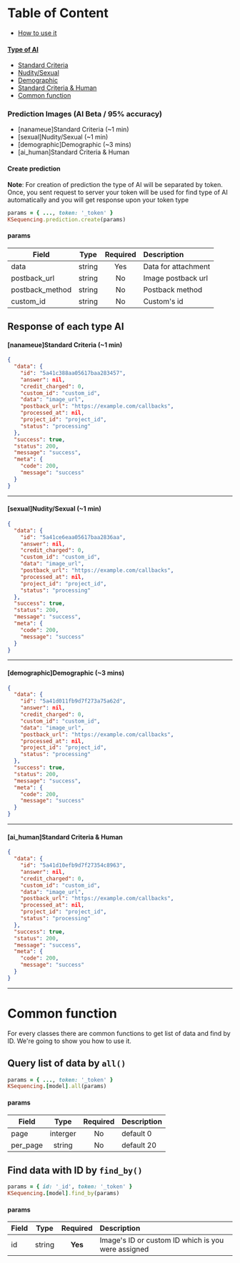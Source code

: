 # Table of Content
- [How to use it](#create)
#### [Type of AI](#response-of-each-type-ai)
- [Standard Criteria](#standard-criteria)
- [Nudity/Sexual](#nuditysexual)
- [Demographic](#demographic)
- [Standard Criteria & Human](#standard-criteria--human)
- [Common function](#common-function)

### Prediction Images (AI Beta / 95% accuracy)
 - [nanameue]Standard Criteria (~1 min)
 - [sexual]Nudity/Sexual (~1 min)
 - [demographic]Demographic (~3 mins)
 - [ai_human]Standard Criteria & Human

#### Create prediction
**Note**: For creation of prediction the type of AI will be separated by token. Once, you sent request to server your token will be used for find type of AI automatically and you will get response upon your token type 

```ruby
params = { ..., token: '_token' }
KSequencing.prediction.create(params)
```
#### params
| Field        | Type           | Required  | Description |
| ------------- |:-------------:| :-----:| :-----|
| data     | 	string | Yes |Data for attachment|
| postback_url	     | string      | No | Image postback url|
| postback_method     | 	string | No |Postback method|
| custom_id	     | string      |   No |Custom's id|

## Response of each type AI
#### [nanameue]Standard Criteria (~1 min)
```json
{
  "data": {
    "id": "5a41c388aa05617baa283457",
    "answer": nil,
    "credit_charged": 0,
    "custom_id": "custom_id",
    "data": "image_url",
    "postback_url": "https://example.com/callbacks",
    "processed_at": nil,
    "project_id": "project_id",
    "status": "processing"
  },
  "success": true,
  "status": 200,
  "message": "success",
  "meta": {
    "code": 200,
    "message": "success"
  }
}
```
---
#### [sexual]Nudity/Sexual (~1 min)
```json
{
  "data": {
    "id": "5a41ce6eaa05617baa2836aa",
    "answer": nil,
    "credit_charged": 0,
    "custom_id": "custom_id",
    "data": "image_url",
    "postback_url": "https://example.com/callbacks",
    "processed_at": nil,
    "project_id": "project_id",
    "status": "processing"
  },
  "success": true,
  "status": 200,
  "message": "success",
  "meta": {
    "code": 200,
    "message": "success"
  }
}
```
---
#### [demographic]Demographic (~3 mins)
```json
{
  "data": {
    "id": "5a41d011fb9d7f273a75a62d",
    "answer": nil,
    "credit_charged": 0,
    "custom_id": "custom_id",
    "data": "image_url",
    "postback_url": "https://example.com/callbacks",
    "processed_at": nil,
    "project_id": "project_id",
    "status": "processing"
  },
  "success": true,
  "status": 200,
  "message": "success",
  "meta": {
    "code": 200,
    "message": "success"
  }
}
```
---
#### [ai_human]Standard Criteria & Human
```json
{
  "data": {
    "id": "5a41d10efb9d7f27354c8963",
    "answer": nil,
    "credit_charged": 0,
    "custom_id": "custom_id",
    "data": "image_url",
    "postback_url": "https://example.com/callbacks",
    "processed_at": nil,
    "project_id": "project_id",
    "status": "processing"
  },
  "success": true,
  "status": 200,
  "message": "success",
  "meta": {
    "code": 200,
    "message": "success"
  }
}
```
---
  
# Common function 
For every classes there are common functions to get list of data and find by ID. We're going to show you how to use it.

## Query list of data by  `all()`

```ruby 
params = { ..., token: '_token' }
KSequencing.[model].all(params)
```
#### params
| Field        | Type           | Required  | Description |
| ------------- |:-------------:| :-----:| :-----|
| page     | 	interger | No | default 0|
| per_page 	     | string      | No | default 20 |


## Find data with ID by  `find_by()`
```ruby
params = { id: '_id', token: '_token' }
KSequencing.[model].find_by(params)
```
#### params
| Field        | Type           | Required  | Description |
| ------------- |:-------------:| :----:| :-----|
| id	     | string  |   **Yes** | Image's ID or custom ID which is you were assigned|
